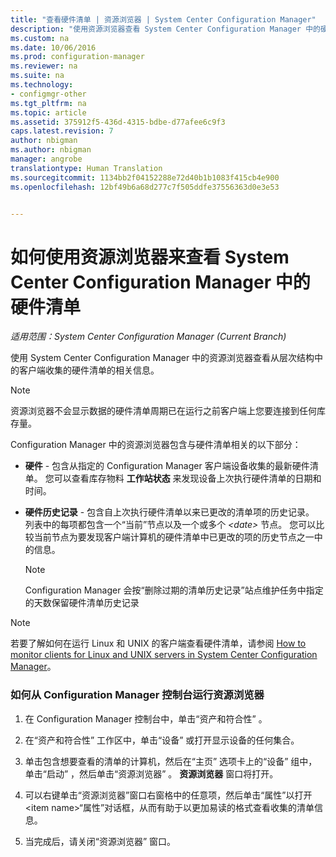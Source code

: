 ```yaml
---
title: "查看硬件清单 | 资源浏览器 | System Center Configuration Manager"
description: "使用资源浏览器查看 System Center Configuration Manager 中的硬件清单。"
ms.custom: na
ms.date: 10/06/2016
ms.prod: configuration-manager
ms.reviewer: na
ms.suite: na
ms.technology:
- configmgr-other
ms.tgt_pltfrm: na
ms.topic: article
ms.assetid: 375912f5-436d-4315-bdbe-d77afee6c9f3
caps.latest.revision: 7
author: nbigman
ms.author: nbigman
manager: angrobe
translationtype: Human Translation
ms.sourcegitcommit: 1134bb2f04152288e72d40b1b1083f415cb4e900
ms.openlocfilehash: 12bf49b6a68d277c7f505ddfe37556363d0e3e53


---
```

# <a name="how-to-use-resource-explorer-to-view-hardware-inventory-in-system-center-configuration-manager"></a>如何使用资源浏览器来查看 System Center Configuration Manager 中的硬件清单

*适用范围：System Center Configuration Manager (Current Branch)*

使用 System Center Configuration Manager 中的资源浏览器查看从层次结构中的客户端收集的硬件清单的相关信息。  

> [!NOTE]  
>  资源浏览器不会显示数据的硬件清单周期已在运行之前客户端上您要连接到任何库存量。  

 Configuration Manager 中的资源浏览器包含与硬件清单相关的以下部分：  

-   **硬件** - 包含从指定的 Configuration Manager 客户端设备收集的最新硬件清单。 您可以查看库存物料 **工作站状态** 来发现设备上次执行硬件清单的日期和时间。  

-   **硬件历史记录** - 包含自上次执行硬件清单以来已更改的清单项的历史记录。 列表中的每项都包含一个“当前”节点以及一个或多个 *<date\>* 节点。 您可以比较当前节点为要发现客户端计算机的硬件清单中已更改的项的历史节点之一中的信息。  

    > [!NOTE]  
    >  Configuration Manager 会按“删除过期的清单历史记录”站点维护任务中指定的天数保留硬件清单历史记录  

> [!NOTE]  
>  若要了解如何在运行 Linux 和 UNIX 的客户端查看硬件清单，请参阅 [How to monitor clients for Linux and UNIX servers in System Center Configuration Manager](../../../../core/clients/manage/monitor-clients-for-linux-and-unix-servers.md)。  

### <a name="how-to-run-resource-explorer-from-the-configuration-manager-console"></a>如何从 Configuration Manager 控制台运行资源浏览器  

1.  在 Configuration Manager 控制台中，单击“资产和符合性” 。  

2.  在“资产和符合性”  工作区中，单击“设备”  或打开显示设备的任何集合。  

3.  单击包含想要查看的清单的计算机，然后在“主页”  选项卡上的“设备”  组中，单击“启动”  ，然后单击“资源浏览器” 。 **资源浏览器** 窗口将打开。  

4.  可以右键单击“资源浏览器”窗口右窗格中的任意项，然后单击“属性”以打开 <item name\>“属性”对话框，从而有助于以更加易读的格式查看收集的清单信息。  

5.  当完成后，请关闭“资源浏览器”  窗口。  



<!--HONumber=Nov16_HO1-->


